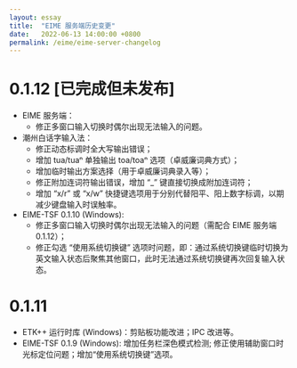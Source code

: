 ```yaml
---
layout: essay
title:  "EIME 服务端历史变更"
date:   2022-06-13 14:00:00 +0800
permalink: /eime/eime-server-changelog
---
```


# 0.1.12 [已完成但未发布]
+ EIME 服务端：
	+ 修正多窗口输入切换时偶尔出现无法输入的问题。
+ 潮州白话字输入法：
	+ 修正动态标调时全大写输出错误；
	+ 增加 tua/tuaⁿ 单独输出 toa/toaⁿ 选项（卓威廉词典方式）；
	+ 增加临时输出方案选择（用于卓威廉词典录入等）；
	+ 修正附加连词符输出错误，增加 “_” 键直接切换成附加连词符；
	+ 增加 “x/r” 或 “x/w” 快捷键选项用于分别代替阳平、阳上数字标调，以期减少键盘输入时误触率。
+ EIME-TSF 0.1.10 (Windows): 
	+ 修正多窗口输入切换时偶尔出现无法输入的问题（需配合 EIME 服务端 0.1.12）；
	+ 修正勾选 “使用系统切换键” 选项时问题，即：通过系统切换键临时切换为英文输入状态后聚焦其他窗口，此时无法通过系统切换键再次回复输入状态。

# 0.1.11
+ ETK++ 运行时库 (Windows)：剪贴板功能改进；IPC 改进等。
+ EIME-TSF 0.1.9 (Windows): 增加任务栏深色模式检测; 修正使用辅助窗口时光标定位问题；增加“使用系统切换键”选项。





